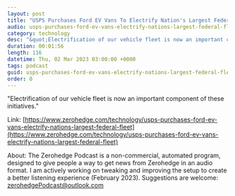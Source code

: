 ```yaml
---
layout: post
title: "USPS Purchases Ford EV Vans To Electrify Nation's Largest Federal Fleet"
audio: usps-purchases-ford-ev-vans-electrify-nations-largest-federal-fleet-0
category: technology
desc: "&quot;Electrification of our vehicle fleet is now an important component of these initiatives.&quot; "
duration: 00:01:56
length: 116
datetime: Thu, 02 Mar 2023 03:00:00 +0000
tags: podcast
guid: usps-purchases-ford-ev-vans-electrify-nations-largest-federal-fleet-0
order: 0
---
```

&quot;Electrification of our vehicle fleet is now an important component of these initiatives.&quot; 

Link: [https://www.zerohedge.com/technology/usps-purchases-ford-ev-vans-electrify-nations-largest-federal-fleet](https://www.zerohedge.com/technology/usps-purchases-ford-ev-vans-electrify-nations-largest-federal-fleet)

About: The Zerohedge Podcast is a non-commercial, automated program, designed to give people a way to get news from Zerohedge in an audio format.  I am actively working on tweaking and improving the setup to create a better listening experience (February 2023).  Suggestions are welcome: [zerohedgePodcast@outlook.com](mailto:zerohedgePodcast@outlook.com)